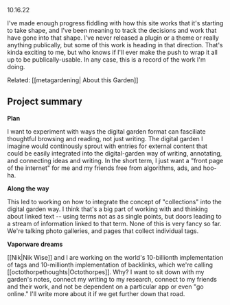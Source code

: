 ---
---

10.16.22

I've made enough progress fiddling with how this site works that it's starting to take shape, and I've been meaning to track the decisions and work that have gone into that shape. I've never released a plugin or a theme or really anything publically, but some of this work is heading in that direction. That's kinda exciting to me, but who knows if I'll ever make the push to wrap it all up to be publically-usable. In any case, this is a record of the work I'm doing.

Related: [[metagardening| About this Garden]]
## Project summary

**Plan**

I want to experiment with ways the digital garden format can fasciliate thoughtful browsing and reading, not just writing. The digital garden I imagine would continously sprout with entries for external content that could be easily integrated into the digital-garden way of writing, annotating, and connecting ideas and writing. In the short term, I just want a "front page of the internet" for me and my friends free from algorithms, ads, and hoo-ha.

**Along the way**

This led to working on how to integrate the concept of "collections" into the digital garden way. I think that's a big part of working with and thinking about linked text -- using terms not as as single points, but doors leading to a stream of information linked to that term. None of this is very fancy so far. We're talking photo galleries, and pages that collect individual tags.

**Vaporware dreams**

[[Nik|Nik Wise]] and I are working on the world's 10-billionth implementation of tags and 10-millionth implementation of backlinks, which we're calling [[octothorpethoughts|Octothorpes]]. Why? I want to sit down with my garden's notes, connect my writing to my research, connect to my friends and their work, and not  be dependent on a particular app or even "go online." I'll write more about it if we get further down that road.